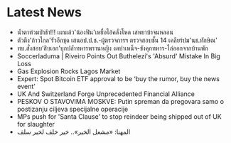 # Latest News
-  น้ำตาท่วมป่าช้า!!! เผาแล้ว'น้องฟิน'เหยื่อไอ้คลั่งโหด เสพยาบ้าจนหลอน
-  ตัวตึง'ก้าวไกล'รัวอีกชุด เสนอป.ป.ช.-ผู้ตรวจการฯ ตรวจสอบชั้น 14 เคลียร์ปม'นช.ทักษิณ'
-  ทบ.สั่งสอบ‘สิบเอก’บุกปล้ำทหารพรานหญิง งดบำเหน็จ-ขังคุกทหาร-ไล่ออกจากบ้านพัก
-  Soccerladuma | Riveiro Points Out Buthelezi's 'Absurd' Mistake In Big Loss
-  Gas Explosion Rocks Lagos Market
-  Expert: Spot Bitcoin ETF approval to be ‘buy the rumor, buy the news event’
-  UK And Switzerland Forge Unprecedented Financial Alliance
-  PESKOV O STAVOVIMA MOSKVE: Putin spreman da pregovara samo o postizanju ciljeva specijalne operacije
-  MPs push for 'Santa Clause' to stop reindeer being shipped out of UK for slaughter
-  المهنا: «مشعل الخير».. خير خلف لخير سلف
